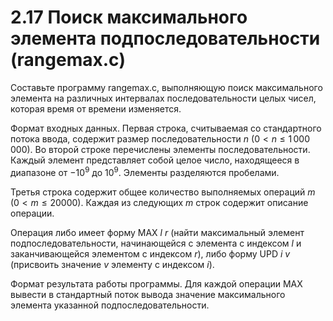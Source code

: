 # 2.17 Поиск максимального элемента подпоследовательности (rangemax.c)
Составьте программу rangemax.c, выполняющую поиск максимального элемента на различных интервалах последовательности целых чисел, которая время от времени изменяется.

Формат входных данных. Первая строка, считываемая со стандартного потока ввода, содержит размер последовательности $n$ $(0 < n \le 1\,000\,000)$. Во второй строке перечислены элементы последовательности. Каждый элемент представляет собой целое число, находящееся в диапазоне от $-10^9$ до $10^9$. Элементы разделяются пробелами.

Третья строка содержит общее количество выполняемых операций $m$ $(0 < m \le 20000)$. Каждая из следующих $m$ строк содержит описание операции.

Операция либо имеет форму MAX $l$ $r$ (найти максимальный элемент подпоследовательности, начинающейся с элемента с индексом $l$ и заканчивающейся элементом с индексом $r$), либо форму UPD $i$ $v$ (присвоить значение $v$ элементу с индексом $i$).

Формат результата работы программы. Для каждой операции MAX вывести в стандартный поток вывода значение максимального элемента указанной подпоследовательности.
